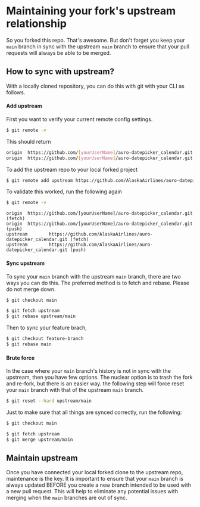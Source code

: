 # Maintaining your fork's upstream relationship

So you forked this repo. That's awesome. But don't forget you keep your `main` branch in sync with the upstream `main` branch to ensure that your pull requests will always be able to be merged.

## How to sync with upstream?

With a locally cloned repository, you can do this with git with your CLI as follows.

#### Add upstream

First you want to verify your current remote config settings.

```bash
$ git remote -v
```

This should return

```bash
origin  https://github.com/[yourUserName]/auro-datepicker_calendar.git (fetch)
origin  https://github.com/[yourUserName]/auro-datepicker_calendar.git (push)
```

To add the upstream repo to your local forked project

```bash
$ git remote add upstream https://github.com/AlaskaAirlines/auro-datepicker_calendar.git
```

To validate this worked, run the following again

```bash
$ git remote -v
```

```
origin  https://github.com/[yourUserName]/auro-datepicker_calendar.git (fetch)
origin  https://github.com/[yourUserName]/auro-datepicker_calendar.git (push)
upstream        https://github.com/AlaskaAirlines/auro-datepicker_calendar.git (fetch)
upstream        https://github.com/AlaskaAirlines/auro-datepicker_calendar.git (push)
```

#### Sync upstream

To sync your `main` branch with the upstream `main` branch, there are two ways you can do this. The preferred method is to fetch and rebase. Please do not merge down.

```bash
$ git checkout main

$ git fetch upstream
$ git rebase upstream/main
```

Then to sync your feature brach,

```bash
$ git checkout feature-branch
$ git rebase main
```

#### Brute force

In the case where your `main` branch's history is not in sync with the upstream, then you have few options. The nuclear option is to trash the fork and re-fork, but there is an easier way. the following step will force reset your `main` branch with that of the upstream `main` branch.

```bash
$ git reset --hard upstream/main
```

Just to make sure that all things are synced correctly, run the following:

```bash
$ git checkout main

$ git fetch upstream
$ git merge upstream/main
```

## Maintain upstream

Once you have connected your local forked clone to the upstream repo, maintenance is the key. It is important to ensure that your `main` branch is always updated BEFORE you create a new branch intended to be used with a new pull request. This will help to eliminate any potential issues with merging when the `main` branches are out of sync.
